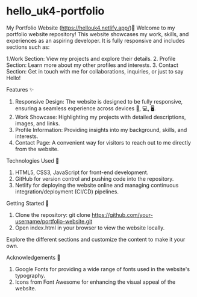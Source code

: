 # hello_uk4-portfolio

My Portfolio Website (<a>https://hellouk4.netlify.app/</a>)🌟
Welcome to my portfolio website repository! This website showcases my work, skills, and experiences as an aspiring developer. It is fully responsive and includes sections such as:

1.Work Section: View my projects and explore their details.
2. Profile Section: Learn more about my other profiles and interests.
3. Contact Section: Get in touch with me for collaborations, inquiries, or just to say Hello!

Features ✨
1. Responsive Design: The website is designed to be fully responsive, ensuring a seamless experience across devices 📲, 💻, 🖥️.
2. Work Showcase: Highlighting my projects with detailed descriptions, images, and links.
3. Profile Information: Providing insights into my background, skills, and interests.
4. Contact Page: A convenient way for visitors to reach out to me directly from the website.

Technologies Used 🚀
1. HTML5, CSS3, JavaScript for front-end development.
2. GitHub for version control and pushing code into the repository.
3. Netlify for deploying the website online and managing continuous integration/deployment (CI/CD) pipelines.

Getting Started 🎉
1. Clone the repository: git clone https://github.com/your-username/portfolio-website.git
2. Open index.html in your browser to view the website locally.

Explore the different sections and customize the content to make it your own.

Acknowledgements 🙌
1. Google Fonts for providing a wide range of fonts used in the website's typography.
2. Icons from Font Awesome for enhancing the visual appeal of the website.
